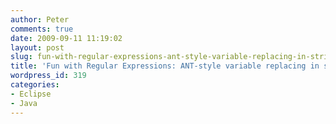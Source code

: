 ```yaml
---
author: Peter
comments: true
date: 2009-09-11 11:19:02
layout: post
slug: fun-with-regular-expressions-ant-style-variable-replacing-in-strings
title: 'Fun with Regular Expressions: ANT-style variable replacing in strings'
wordpress_id: 319
categories:
- Eclipse
- Java
---
```


